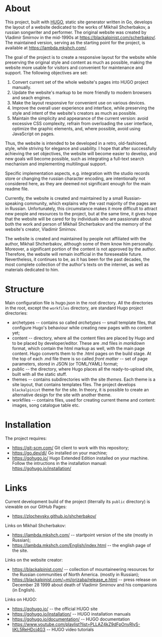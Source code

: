 # About

This project, built with [HUGO](https://gohugo.io/), static site generator written in Go, develops the layout of a website dedicated to the works of Mikhail Shcherbakov, a russian songwriter and performer. The original website was created by Vladimir Smirnov in the mid-1990s at <https://blackalpinist.com/scherbakov/>. The maintained version, serving as the starting point for the project, is available at <https://lambda.mkshch.com/>.

The goal of the project is to create a responsive layout for the website while preserving the original style and content as much as possible, making the website more usable for visitors and convenient for maintenance and support. The following objectives are set:

1. Convert current set of the whole website's pages into HUGO project manually.
2. Update the website's markup to be more friendly to modern browsers and seach engines.
3. Make the layout responsive for convenient use on various devices.
4. Improve the overall user experience and interface, while preserving the style and intent of the website's creators as much as possible.
5. Maintain the simplicity and appearance of the current version: avoid excessive CSS complexity, refrain from overloading the user interface, optimize the graphic elements, and, where possible, avoid using JavaScript on pages.

Thus, the website is intended to be developed in a retro, old-fashioned, style, while striving for elegance and usability. I hope that after successfully achieving the set objectives, the website will become easier to develop, and new goals will become possible, such as integrating a full-text search mechanism and implementing multilingual support.

Specific implementation aspects, e.g. integration with the studio records store or changing the russian character encoding, are intentionally not considered here, as they are deemed not significant enough for the main readme file.

Currently, the website is created and maintained by a small Russian-speaking community, which explains why the vast majority of the pages are in Russian. Unfortunately, this circumstance makes it more difficult to attract new people and resources to the project, but at the same time, it gives hope that the website will be cared for by individuals who are passionate about both the work and person of Mikhail Shcherbakov and the memory of the website's creator, Vladimir Smirnov.

The website is created and maintained by people not affiliated with the author, Mikhail Shcherbakov, although some of them know him personally. Moreover, a significant portion of the content is not approved by the author. Therefore, the website will remain inofficial in the foreseeable future. Nevertheless, it continues to be, as it has been for the past decades, the most complete collection of the author's texts on the internet, as well as materials dedicated to him.

# Structure

Main configuration file is hugo.json in the root directory. All the directories in the root, except the `workfiles` directory, are standard Hugo project directories:

- archetypes -- contains so called *archetypes* -- small template files, that configure Hugo's behaviour while creating new pages with no content yet;
- content -- directory, where all the content files are placed by Hugo and to be placed by developer/editor. These are .md files in *markdown* format, which contain the html markup as well, with the main page content. Hugo converts them to the .html pages on the build stage. At the top of each .md file there is so called *front matter* -- set of page parameters, stored in JSON (or TOML/YAML) format;
- public -- the directory, where Hugo places all the ready-to-upload site, built with all the static stuff.
- themes -- contains subdirectories with the site *themes*. Each theme is a site layout, that contains templates files. The project develops `blackalpinist` theme for the site. In theory, it is possible to create an alternative design for the site with another theme.
- workfiles -- contains files, used for creating current theme and content: images, song catalogue table etc.

# Installation

The project requires:

- <https://git-scm.com/> Git client to work with this repository;
- <https://go.dev/dl/> Go installed on your machine;
- <https://gohugo.io/> Hugo Extended Edition installed on your machine. Follow the intructions in the installation manual: https://gohugo.io/installation/


# Links

Current development build of the project (literrally its `public` directory) is viewable on our GitHub Pages:

- <https://zlochevsky.github.io/shcherbakov/>

Links on Mikhail Shcherbakov:

- <https://lambda.mkshch.com/> -- startpoint version of the site (mostly in Russian);
- <https://lambda.mkshch.com/English/index.html> -- the english page of the site.

Links on the website creator:

- <https://blackalpinist.com/> -- collection of mountaineering resources for the Russian communities of North America. (mostly in Russian);
- <https://blackalpinist.com/~mi/orizaba/release_e.html> -- press release on December 28 1999 about death of Vladimir Smirnov and his companions (in English).

Links on HUGO:

- https://gohugo.io/ -- the official HUGO site
- https://gohugo.io/installation/ -- HUGO installation manuals
- https://gohugo.io/documentation/ -- HUGO documentation
- https://www.youtube.com/playlist?list=PLLAZ4kZ9dFpOnyRlyS-liKL5ReHDcj4G3 -- HUGO video tutorials

